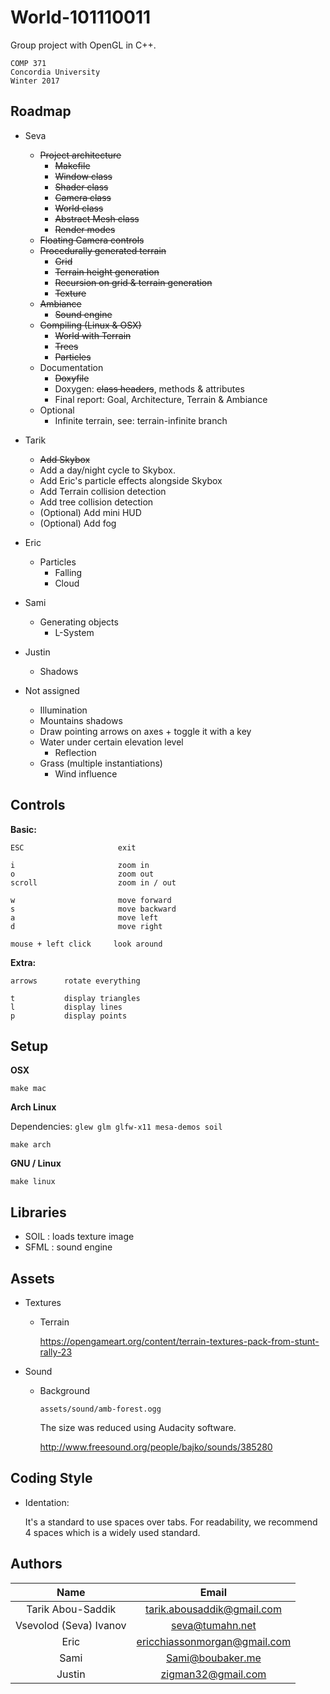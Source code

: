 # World-101110011

Group project with OpenGL in C++.

    COMP 371
    Concordia University
    Winter 2017

## Roadmap

- Seva
    - ~~Project architecture~~
        - ~~Makefile~~
        - ~~Window class~~
        - ~~Shader class~~
        - ~~Camera class~~
        - ~~World class~~
        - ~~Abstract Mesh class~~
        - ~~Render modes~~
    - ~~Floating Camera controls~~
    - ~~Procedurally generated terrain~~
        - ~~Grid~~
        - ~~Terrain height generation~~
        - ~~Recursion on grid & terrain generation~~
        - ~~Texture~~
    - ~~Ambiance~~
        - ~~Sound engine~~
    - ~~Compiling (Linux & OSX)~~
        - ~~World with Terrain~~
        - ~~Trees~~
        - ~~Particles~~
    - Documentation
        - ~~Doxyfile~~
        - Doxygen: ~~class headers~~, methods & attributes
        - Final report: Goal, Architecture, Terrain & Ambiance
    - Optional
        - Infinite terrain, see: terrain-infinite branch
    
- Tarik
    - ~~Add Skybox~~ 
    - Add a day/night cycle to Skybox.
    - Add Eric's particle effects alongside Skybox
    - Add Terrain collision detection
    - Add tree collision detection
    - (Optional) Add mini HUD
    - (Optional) Add fog 

- Eric
    - Particles
        - Falling
        - Cloud

- Sami
    - Generating objects
        - L-System

- Justin
    - Shadows

- Not assigned
    - Illumination
    - Mountains shadows
    - Draw pointing arrows on axes + toggle it with a key
    - Water under certain elevation level
        - Reflection
    - Grass (multiple instantiations)
        - Wind influence

## Controls

**Basic:**

    ESC                     exit
    
    i                       zoom in
    o                       zoom out
    scroll                  zoom in / out
    
    w                       move forward
    s                       move backward
    a                       move left
    d                       move right
    
    mouse + left click     look around
    
**Extra:**

    arrows      rotate everything

    t           display triangles
    l           display lines
    p           display points

## Setup

**OSX**

    make mac

**Arch Linux**

Dependencies: ```glew glm glfw-x11 mesa-demos soil```

    make arch

**GNU / Linux**

    make linux

## Libraries

- SOIL : loads texture image
- SFML : sound engine

## Assets

- Textures

    - Terrain
    
        https://opengameart.org/content/terrain-textures-pack-from-stunt-rally-23

- Sound
    
    - Background

        ```assets/sound/amb-forest.ogg```

        The size was reduced using Audacity software.

        http://www.freesound.org/people/bajko/sounds/385280

## Coding Style

- Identation:

    It's a standard to use spaces over tabs. For readability, we recommend 4 spaces which is a widely used standard.

## Authors

| Name                   |  Email                       |
|:----------------------:|:----------------------------:|
| Tarik Abou-Saddik      | tarik.abousaddik@gmail.com   |
| Vsevolod (Seva) Ivanov | seva@tumahn.net              |
| Eric                   | ericchiassonmorgan@gmail.com |
| Sami					 | Sami@boubaker.me			    |
| Justin                 | zigman32@gmail.com           |

